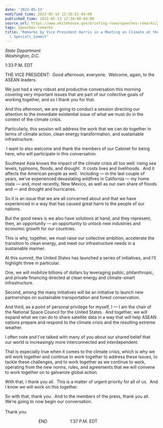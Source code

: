 ```yaml
---
date: '2022-05-13'
modified_time: 2022-05-14 12:35:51-04:00
published_time: 2022-05-13 12:34:00-04:00
source_url: https://www.whitehouse.gov/briefing-room/speeches-remarks/2022/05/13/remarks-by-vice-president-harris-in-a-meeting-on-climate-at-the-u-s-asean-special-summit/
tags: speeches-remarks
title: "Remarks by Vice President Harris in a Meeting on Climate at the U.S.-ASEAN\
  \ Special\_Summit"
---
```

 
*State Department  
*Washington, D.C**.

1:33 P.M. EDT  
  
THE VICE PRESIDENT:  Good afternoon, everyone.  Welcome, again, to the
ASEAN leaders.   
  
We just had a very robust and productive conversation this morning
covering very important issues that are part of our collective goals of
working together, and so I thank you for that.   
  
And this afternoon, we are going to conduct a session directing our
attention to the immediate existential issue of what we must do in the
context of the climate crisis.   
  
Particularly, this session will address the work that we can do together
in terms of climate action, clean energy transformation, and sustainable
infrastructure.   
  
 I want to also welcome and thank the members of our Cabinet for being
here, who will participate in this conversation.   
  
Southeast Asia knows the impact of the climate crisis all too well:
rising sea levels, typhoons, floods, and drought.  It costs lives and
livelihoods.  And it affects the American people as well.  Including —
in the last couple of years, we’ve experienced devastating wildfires in
California — my home state — and, most recently, New Mexico, as well as
our own share of floods and — and drought and hurricanes.  
  
So it is an issue that we are all concerned about and that we have
experienced in a way that has caused great harm to the people of our
nations.   
  
But the good news is we also have solutions at hand, and they represent,
then, an opportunity — an opportunity to unlock new industries and
economic growth for our countries.  
  
This is why, together, we must raise our collective ambition, accelerate
the transition to clean energy, and meet our infrastructure needs in a
sustainable manner.   
  
At this summit, the United States has launched a series of initiatives,
and I’ll highlight three in particular.  
  
One, we will mobilize billions of dollars by leveraging public,
philanthropic, and private financing directed at clean energy and
climate-smart infrastructure.  
  
Second, among the many initiatives will be an initiative to launch new
partnerships on sustainable transportation and forest conservation.  
  
And third, as a point of personal privilege for myself, I — I am the
chair of the National Space Council for the United States.  And
together, we will expand what we can do to share satellite data in a way
that will help ASEAN nations prepare and respond to the climate crisis
and the resulting extreme weather.   
  
I often note and I’ve talked with many of you about our shared belief
that our world is increasingly more interconnected and
interdependent.   
  
That is especially true when it comes to the climate crisis, which is
why we will work together and continue to work together to address these
issues, to tackle these challenges, and to work together as we continue
to work, operating from the new norms, rules, and agreements that we
will convene to work together on to galvanize global action.   
  
With that, I thank you all.  This is a matter of urgent priority for all
of us.  And I know we will work on this together.   
  
So with that, thank you.  And to the members of the press, thank you
all.  We’re going to now begin our conversation.  
   
Thank you.  
  
                            END                   1:37 P.M. EDT 
